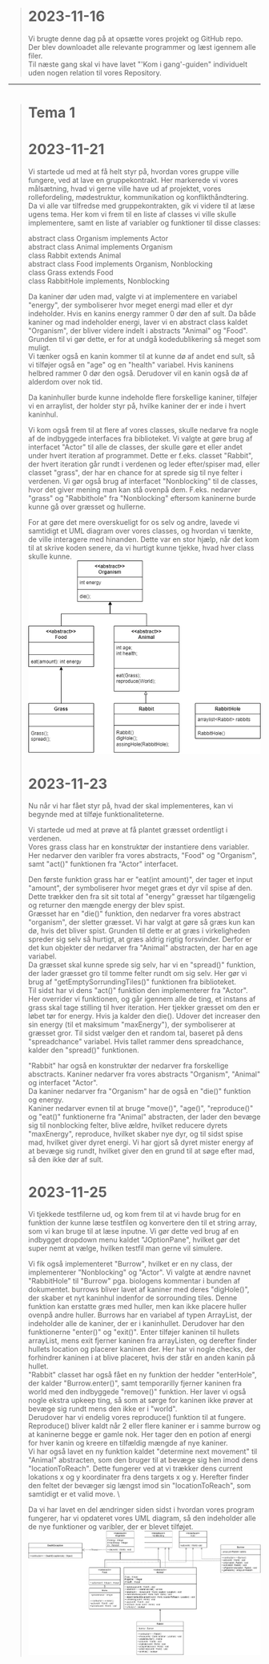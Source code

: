 ># 2023-11-16
> Vi brugte denne dag på at opsætte vores projekt og GitHub repo.\
> Der blev downloadet alle relevante programmer og læst igennem alle filer.\
> Til næste gang skal vi have lavet "'Kom i gang'-guiden"
> individuelt uden nogen relation til vores Repository.
---

># Tema 1
># 2023-11-21
> Vi startede ud med at få helt styr på, hvordan vores gruppe ville fungere, ved at lave en gruppekontrakt. Her markerede vi vores målsætning, hvad vi gerne ville have ud af projektet, vores rollefordeling, mødestruktur, kommunikation og konflikthåndtering. \
> Da vi alle var tilfredse med gruppekontrakten, gik vi videre til at læse ugens tema. Her kom vi frem til en liste af classes vi ville skulle implementere, samt en liste af variabler og funktioner til disse classes: 
>
> abstract class Organism implements Actor \
> abstract class Animal implements Organism \
> class Rabbit extends Animal \
> abstract class Food implements Organism, Nonblocking \
> class Grass extends Food \
> class RabbitHole implements, Nonblocking 
>
> Da kaniner dør uden mad, valgte vi at implementere en variabel "energy", der symboliserer hvor meget energi mad eller et dyr indeholder. Hvis en kanins energy rammer 0 dør den af sult. Da både kaniner og mad indeholder energi, laver vi en abstract class kaldet "Organism", der bliver videre indelt i abstracts "Animal" og "Food". Grunden til vi gør dette, er for at undgå kodedublikering så meget som muligt. \
> Vi tænker også en kanin kommer til at kunne dø af andet end sult, så vi tilføjer også en "age" og en "health" variabel. Hvis kaninens helbred rammer 0 dør den også. Derudover vil en kanin også dø af alderdom over nok tid. 
>
> Da kaninhuller burde kunne indeholde flere forskellige kaniner, tilføjer vi en arraylist<Rabbit>, der holder styr på, hvilke kaniner der er inde i hvert kaninhul.
>
> Vi kom også frem til at flere af vores classes, skulle nedarve fra nogle af de indbyggede interfaces fra biblioteket. Vi valgte at gøre brug af interfacet "Actor" til alle de classes, der skulle gøre et eller andet under hvert iteration af programmet. Dette er f.eks. classet "Rabbit", der hvert iteration går rundt i verdenen og leder efter/spiser mad, eller classet "grass", der har en chance for at sprede sig til nye felter i verdenen. Vi gør også brug af interfacet "Nonblocking" til de classes, hvor det giver mening man kan stå ovenpå dem. F.eks. nedarver "grass" og "Rabbithole" fra "Nonblocking" eftersom kaninerne burde kunne gå over græsset og hullerne.
>
> For at gøre det mere overskueligt for os selv og andre, lavede vi samtidigt et UML diagram over vores classes, og hvordan vi tænkte, de ville interagere med hinanden. Dette var en stor hjælp, når det kom til at skrive koden senere, da vi hurtigt kunne tjekke, hvad hver class skulle kunne. \
> ![Image](https://github.com/Sif-DJ/TheGathering/blob/main/Meta/magicV1.drawio.png) 
>
># 2023-11-23
> Nu når vi har fået styr på, hvad der skal implementeres, kan vi begynde med at tilføje funktionaliteterne.
>
> Vi startede ud med at prøve at få plantet græsset ordentligt i verdenen. \
> Vores grass class har en konstruktør der instantiere dens variabler. Her nedarver den varibler fra vores abstracts, "Food" og "Organism", samt "act()" funktionen fra "Actor" interfacet.
>
> Den første funktion grass har er "eat(int amount)", der tager et input "amount", der symboliserer hvor meget græs et dyr vil spise af den. Dette trækker den fra sit sit total af "energy" græsset har tilgængelig og returner den mængde energy der blev spist. \
> Græsset har en "die()" funktion, den nedarver fra vores abstract "organism", der sletter græsset. Vi har valgt at gøre så græs kun kan dø, hvis det bliver spist. Grunden til dette er at græs i virkeligheden spreder sig selv så hurtigt, at græs aldrig rigtig forsvinder. Derfor er det kun objekter der nedarver fra "Animal" abstracten, der har en age variabel. \
> Da græsset skal kunne sprede sig selv, har vi en "spread()" funktion, der lader græsset gro til tomme felter rundt om sig selv. Her gør vi brug af "getEmptySorrundingTiles()" funktionen fra biblioteket. \
> Til sidst har vi dens "act()" funktion den implementerer fra "Actor". Her overrider vi funktionen, og går igennem alle de ting, et instans af grass skal tage stilling til hver iteration. Her tjekker græsset om den er løbet tør for energy. Hvis ja kalder den die(). Udover det increaser den sin energy (til et maksimum "maxEnergy"), der symboliserer at græsset gror. Til sidst vælger den et random tal, baseret på dens "spreadchance" variabel. Hvis tallet rammer dens spreadchance, kalder den "spread()" funktionen.
>
> "Rabbit" har også en konstruktør der nedarver fra forskellige absctracts. Kaniner nedarver fra vores abstracts "Organism", "Animal" og interfacet "Actor". \
> Da kaniner nedarver fra "Organism" har de også en "die()" funktion og energy. \
> Kaniner nedarver evnen til at bruge "move()", "age()", "reproduce()" og "eat()" funktionerne fra "Animal" abstracten, der lader den bevæge sig til nonblocking felter, blive ældre, hvilket reducere dyrets "maxEnergy", reproduce, hvilket skaber nye dyr, og til sidst spise mad, hvilket giver dyret energi. Vi har gjort så dyret mister energy af at bevæge sig rundt, hvilket giver den en grund til at søge efter mad, så den ikke dør af sult. 
> 
># 2023-11-25
> Vi tjekkede testfilerne ud, og kom frem til at vi havde brug for en funktion der kunne læse testfilen og konvertere den til et string array, som vi kan bruge til at læse inputne. Vi gør dette ved brug af en indbygget dropdown menu kaldet "JOptionPane", hvilket gør det super nemt at vælge, hvilken testfil man gerne vil simulere.
>
> Vi fik også implementeret "Burrow", hvilket er en ny class, der implementerer "Nonblocking" og "Actor". Vi valgte at ændre navnet "RabbitHole" til "Burrow" pga. biologens kommentar i bunden af dokumentet. burrows bliver lavet af kaniner med deres "digHole()", der skaber et nyt kaninhul indenfor de sorrounding tiles. Denne funktion kan erstatte græs med huller, men kan ikke placere huller ovenpå andre huller. Burrows har en variabel af typen ArrayList, der indeholder alle de kaniner, der er i kaninhullet. Derudover har den funktionerne "enter()" og "exit()". Enter tilføjer kaninen til hullets arrayList, mens exit fjerner kaninen fra arrayListen, og derefter finder hullets location og placerer kaninen der. Her har vi nogle checks, der forhindrer kaninen i at blive placeret, hvis der står en anden kanin på hullet. \
> "Rabbit" classet har også fået en ny funktion der hedder "enterHole", der kalder "Burrow.enter()", samt temporarilly fjerner kaninen fra world med den indbyggede "remove()" funktion. Her laver vi også nogle ekstra upkeep ting, så som at sørge for kaninen ikke prøver at bevæge sig rundt mens den ikke er i "world". \
> Derudover har vi endelig vores reproduce() funktion til at fungere. Reproduce() bliver kaldt når 2 eller flere kaniner er i samme burrow og at kaninerne begge er gamle nok. Her tager den en potion af energi for hver kanin og kreere en tilfældig mængde af nye kaniner. \
> Vi har også lavet en ny funktion kaldet "determine next movement" til "Animal" abstracten, som den bruger til at bevæge sig hen imod dens "locationToReach". Dette fungerer ved at vi trækker dens current lokations x og y koordinater fra dens targets x og y. Herefter finder den feltet der bevæger sig længst imod sin "locationToReach", som samtidigt er et valid move. \
>
> Da vi har lavet en del ændringer siden sidst i hvordan vores program fungerer, har vi opdateret vores UML diagram, så den indeholder alle de nye funktioner og varibler, der er blevet tilføjet. \
> ![Image](https://github.com/Sif-DJ/TheGathering/blob/main/Meta/magicV2.drawio.png)
